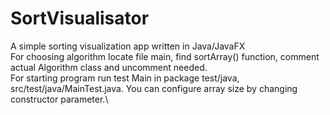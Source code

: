 # SortVisualisator
A simple sorting visualization app written in Java/JavaFX\
For choosing algorithm locate file main, find sortArray() function, comment actual Algorithm class and uncomment needed.\
For starting program run test Main in package test/java, src/test/java/MainTest.java. You can configure array size by changing constructor parameter.\

